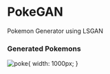 # PokeGAN
Pokemon Generator using LSGAN

### Generated Pokemons
![poke](https://imgur.com/ZSMWA5L.png=250x){ width: 1000px; }
